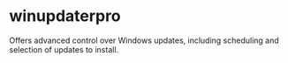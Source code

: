 # winupdaterpro
Offers advanced control over Windows updates, including scheduling and selection of updates to install.
